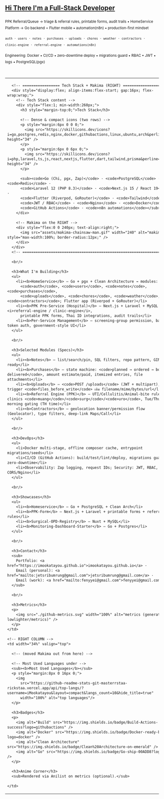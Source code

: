 <!-- ====== EMERALD × BLACK • Pro Dev Profile (2-column, no frames) ====== -->

<h2><u>Hi There I'm a Full-Stack Developer</u></h2>

<p><sub>PPK Referral/Queue → triage & referral rules, printable forms, audit trails • HomeService Platform → Go backend + Flutter mobile • automation(n8n) • production-first mindset</sub></p>
<p><sub><code>auth · users · notes · purchases · uploads · chores · weather · contractors · clinic-engine · referral-engine · automations(n8n)</code></sub></p>
<p><sub>Engineering: Docker • CI/CD • zero-downtime deploy • migrations guard • RBAC • JWT • logs • PostgreSQL(pgx)</sub></p>

<br/>

<table width="100%">
  <tr>
    <!-- LEFT COLUMN -->
    <td width="66%" valign="top">

      <!-- ================= Tech Stack + Makima (RIGHT) ================= -->
      <div style="display:flex; align-items:flex-start; gap:16px; flex-wrap:wrap;">
        <!-- Tech Stack content -->
        <div style="flex:1; min-width:260px;">
          <h3 style="margin-top:0;">Tech Stack</h3>

          <!-- Dense & compact icons (two rows) -->
          <p style="margin:6px 0 0 0;">
            <img src="https://skillicons.dev/icons?i=go,postgres,redis,nginx,docker,githubactions,linux,ubuntu,arch&perline=14" height="34" />
          </p>
          <p style="margin:6px 0 6px 0;">
            <img src="https://skillicons.dev/icons?i=php,laravel,ts,js,react,nextjs,flutter,dart,tailwind,prisma&perline=14" height="34" />
          </p>

          <sub><code>Go (Chi, pgx, Zap)</code> · <code>PostgreSQL</code> · <code>Redis</code> ·
          <code>Laravel 12 (PHP 8.3)</code> · <code>Next.js 15 / React 19</code> ·
          <code>Flutter (Riverpod, GoRouter)</code> · <code>Tailwind</code> ·
          <code>JWT / RBAC</code> · <code>Nginx</code> · <code>Docker</code> ·
          <code>GitHub Actions</code> · <code>n8n automations</code></sub>
        </div>

        <!-- Makima on the RIGHT -->
        <div style="flex:0 0 240px; text-align:right;">
          <img src="assets/makima-chainsaw-man.gif" width="240" alt="makima" style="max-width:100%; border-radius:12px;" />
        </div>
      </div>
      <!-- =============================================================== -->

      <br/>

      <h3>What I'm Building</h3>
      <ul>
        <li><b>HomeService</b> — Go + pgx + Clean Architecture → modules:
          <code>auth</code>, <code>users</code>, <code>notes</code>, <code>purchases</code>,
          <code>uploads</code>, <code>chores</code>, <code>weather</code>, <code>contractors</code>; Flutter app (Riverpod + GoRouter)</li>
        <li><b>PPK Pre-Service (Hospital)</b> — Next.js + Laravel + MySQL → <i>referral-engine / clinic-engine</i>,
          printable PPK forms, Thai ID integrations, audit trails</li>
        <li><b>Per-Service Management</b> — screening-group permission, barrier token auth, government-style UI</li>
      </ul>

      <br/>

      <h3>Selected Modules (Specs)</h3>
      <ul>
        <li><b>Notes</b> — list/search/pin, SQL filters, repo pattern, GIN-index ready</li>
        <li><b>Purchases</b> — state machine: <code>planned → ordered → bought → delivered</code>, amount estimate/paid, itemized entries, file attachments</li>
        <li><b>Uploads</b> — <code>POST /uploads</code> (JWT + multipart), trigger <code>files_before_write</code> เติม filename/mime/bytes/url</li>
        <li><b>Referral Engine (PPK)</b> — UTI/Cellulitis/Animal-bite rules, clinics <code>muang</code>/<code>surg</code>/<code>uro</code>, Tue/Thu morning gating (TH time)</li>
        <li><b>Contractors</b> — geolocation banner/permission flow (Geolocator), type filters, deep-link Maps/Call</li>
      </ul>

      <br/>

      <h3>DevOps</h3>
      <ul>
        <li>Docker multi-stage, offline composer cache, entrypoint migrations/seeds</li>
        <li>CI/CD (GitHub Actions): build/test/lint/deploy, migrations guard, zero-downtime</li>
        <li>Observability: Zap logging, request IDs; Security: JWT, RBAC, CORS/Nginx</li>
      </ul>

      <br/>

      <h3>Showcases</h3>
      <ul>
        <li><b>Homeservice</b> — Go + PostgreSQL + Clean Arch</li>
        <li><b>PPK-Form</b> — Next.js + Laravel + printable forms + referral rules</li>
        <li><b>Surgical-OPD-Registry</b> — Nuxt + MySQL</li>
        <li><b>Monitoring-Dashboard-Starter</b> — Go + Postgres</li>
      </ul>

      <br/>

      <h3>Contact</h3>
      <sub>
        Portfolio: <a href="https://imookatayou.github.io">imookatayou.github.io</a> ·
        Email (personal): <a href="mailto:jetsribumrung@gmail.com">jetsribumrung@gmail.com</a> ·
        Email (work): <a href="mailto:fenyyei@gmail.com">fenyyei@gmail.com</a>
      </sub>

      <br/>

      <h3>Metrics</h3>
      <p>
        <img src="./github-metrics.svg" width="100%" alt="metrics (generated by lowlighter/metrics)" />
      </p>
    </td>

    <!-- RIGHT COLUMN -->
    <td width="34%" valign="top">

      <!-- (moved Makima out from here) -->

      <!-- Most Used Languages under -->
      <sub><b>Most Used Languages</b></sub>
      <p style="margin:8px 0 16px 0;">
        <img
          src="https://github-readme-stats-git-masterrstaa-rickstaa.vercel.app/api/top-langs/?username=iMookatayou&layout=compact&langs_count=10&hide_title=true"
          width="100%" alt="top languages"/>
      </p>

      <h3>Badges</h3>
      <p>
        <img alt="Build" src="https://img.shields.io/badge/Build-Actions-success?logo=githubactions" />
        <img alt="Docker" src="https://img.shields.io/badge/Docker-ready-blue?logo=docker" />
        <img alt="Clean Architecture" src="https://img.shields.io/badge/Clean%20Architecture-on-emerald" />
        <img alt="Go" src="https://img.shields.io/badge/Go-ship-00ADD8?logo=go" />
      </p>

      <h3>Anime Corner</h3>
      <sub>Rendered via Anilist on metrics (optional).</sub>

    </td>
  </tr>
</table>

<br/>

<!-- Notes:
- Do NOT wrap this HTML with triple backticks in your README.
- Ensure the file assets/makima-chainsaw-man.gif (or png/webp/jpg) exists.
- You can tweak width from 240 → 220/200 ifอยากบาลานซ์ tight ขึ้น
-->

